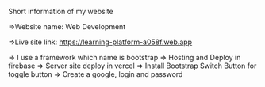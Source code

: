 Short information of my website

=>Website name: Web Development
 
=>Live site link: https://learning-platform-a058f.web.app

=> I use a framework which name is bootstrap
=> Hosting and Deploy in firebase
=> Server site deploy in vercel
=> Install Bootstrap Switch Button for toggle button
=> Create a google,  login and password
